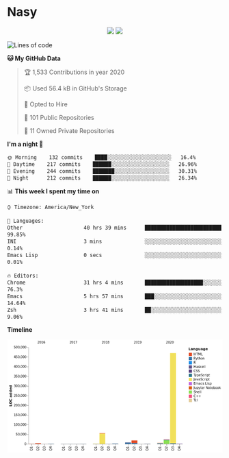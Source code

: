 # Nasy

<p align="center">
<img height="200" src="https://github-readme-stats.vercel.app/api?username=nasyxx&count_private=true&show_icons=true&theme=dracula&include_all_commits=true"/>
<img height="200" src="https://github-readme-stats.vercel.app/api/top-langs/?username=nasyxx&theme=dracula&hide=html,jupyter+notebook&count_private=true&show_icons=true"
</p>

<!--START_SECTION:waka-->
![Lines of code](https://img.shields.io/badge/From%20Hello%20World%20I've%20written-15.9%20million%20Lines%20of%20code-blue)

**🐱 My GitHub Data** 

> 🏆 1,533 Contributions in year 2020
 > 
> 📦 Used 56.4 kB in GitHub's Storage 
 > 
> 💼 Opted to Hire
 > 
> 📜 101 Public Repositories 
 > 
> 🔑 11 Owned Private Repositories 

**I'm a night 🦉** 

```text
🌞 Morning    132 commits    ████░░░░░░░░░░░░░░░░░░░░░   16.4% 
🌆 Daytime    217 commits    ██████░░░░░░░░░░░░░░░░░░░   26.96% 
🌃 Evening    244 commits    ███████░░░░░░░░░░░░░░░░░░   30.31% 
🌙 Night      212 commits    ██████░░░░░░░░░░░░░░░░░░░   26.34%

```


📊 **This week I spent my time on** 

```text
⌚︎ Timezone: America/New_York

💬 Languages: 
Other                    40 hrs 39 mins      █████████████████████████   99.85% 
INI                      3 mins              ░░░░░░░░░░░░░░░░░░░░░░░░░   0.14% 
Emacs Lisp               0 secs              ░░░░░░░░░░░░░░░░░░░░░░░░░   0.01%

🔥 Editors: 
Chrome                   31 hrs 4 mins       ███████████████████░░░░░░   76.3% 
Emacs                    5 hrs 57 mins       ███░░░░░░░░░░░░░░░░░░░░░░   14.64% 
Zsh                      3 hrs 41 mins       ██░░░░░░░░░░░░░░░░░░░░░░░   9.06%

```

**Timeline**

![Chart not found](https://github.com/nasyxx/nasyxx/blob/master/charts/bar_graph.png) 


<!--END_SECTION:waka-->

<!-- ![visitors](https://visitor-badge.laobi.icu/badge?page_id=nasyxx.nasyxx) -->
